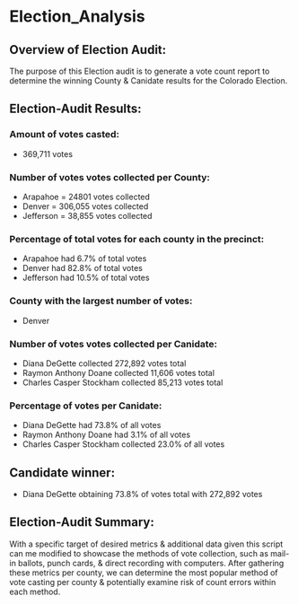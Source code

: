 # Election_Analysis

## Overview of Election Audit: 

The purpose of this Election audit is to generate a vote count report to determine the winning County & Canidate results for the Colorado Election. 

## Election-Audit Results: 

### Amount of votes casted:
 - 369,711 votes
  
### Number of votes votes collected per County:
- Arapahoe = 24801 votes collected
- Denver = 306,055 votes collected
- Jefferson = 38,855 votes collected 

### Percentage of total votes for each county in the precinct:
- Arapahoe had 6.7% of total votes 
- Denver had 82.8% of total votes
- Jefferson had 10.5% of total votes

### County with the largest number of votes:
- Denver

### Number of votes votes collected per Canidate:
- Diana DeGette collected 272,892 votes total
- Raymon Anthony Doane collected 11,606 votes total 
- Charles Casper Stockham collected 85,213 votes total

### Percentage of votes per Canidate:
- Diana DeGette had 73.8% of all votes
- Raymon Anthony Doane had 3.1% of all votes
- Charles Casper Stockham collected 23.0% of all votes

## Candidate winner:
- Diana DeGette obtaining 73.8% of votes total with 272,892 votes 

## Election-Audit Summary: 
With a specific target of desired metrics & additional data given this script can me modified to showcase the methods of vote collection, such as mail-in ballots, punch cards, & direct recording with computers. After gathering these metrics per county, we can determine the most popular method of vote casting per county & potentially examine risk of count errors within each method.   
